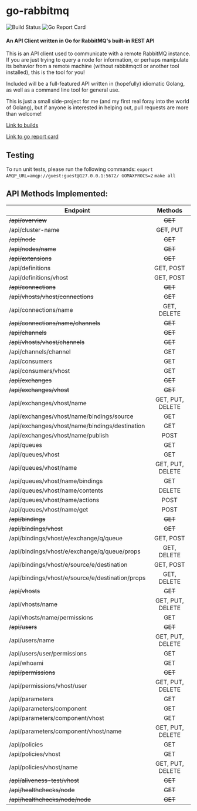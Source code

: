 # go-rabbitmq
![Build Status](https://travis-ci.org/sklarsa/go-rabbitmq.svg?branch=master)  ![Go Report Card](https://goreportcard.com/badge/github.com/sklarsa/go-rabbitmq)
#### An API Client written in Go for RabbitMQ's built-in REST API
This is an API client used to communicate with a remote RabbitMQ instance.  If you are just trying to query a node for information, or perhaps manipulate its behavior from a remote machine (without rabbitmqctl or another tool installed), this is the tool for you!

Included will be a full-featured API written in (hopefully) idiomatic Golang, as well as a command line tool for general use.

This is just a small side-project for me (and my first real foray into the world of Golang), but if anyone is interested in helping out, pull requests are more than welcome!

[Link to builds](https://travis-ci.org/sklarsa/go-rabbitmq)

[Link to go report card](https://goreportcard.com/report/github.com/sklarsa/go-rabbitmq)

## Testing
To run unit tests, please run the following commands:
`export AMQP_URL=amqp://guest:guest@127.0.0.1:5672/ GOMAXPROCS=2`
`make all`

## API Methods Implemented:
| Endpoint        | Methods           |
| --------------  |:-----------------:|
|~~/api/overview~~ | ~~GET~~ |
|/api/cluster-name | ~~GET~~, PUT |
|~~/api/node~~ | ~~GET~~
|~~/api/nodes/name~~ | ~~GET~~
|~~/api/extensions~~ | ~~GET~~
|/api/definitions | GET, POST
|/api/definitions/vhost | GET, POST
|~~/api/connections~~ | ~~GET~~
|~~/api/vhosts/vhost/connections~~ | ~~GET~~
|/api/connections/name | GET, DELETE
|~~/api/connections/name/channels~~ | ~~GET~~
|~~/api/channels~~ | ~~GET~~
|~~/api/vhosts/vhost/channels~~ | ~~GET~~
|/api/channels/channel | GET
|/api/consumers | GET
|/api/consumers/vhost | GET
|~~/api/exchanges~~ | ~~GET~~
|~~/api/exchanges/vhost~~ | ~~GET~~
|/api/exchanges/vhost/name | GET, PUT, DELETE
|/api/exchanges/vhost/name/bindings/source | GET
|/api/exchanges/vhost/name/bindings/destination | GET
|/api/exchanges/vhost/name/publish | POST
|/api/queues | GET
|/api/queues/vhost | GET
|/api/queues/vhost/name | GET, PUT, DELETE
|/api/queues/vhost/name/bindings | GET
|/api/queues/vhost/name/contents | DELETE
|/api/queues/vhost/name/actions | POST
|/api/queues/vhost/name/get | POST
|~~/api/bindings~~ | ~~GET~~
|~~/api/bindings/vhost~~ | ~~GET~~
|/api/bindings/vhost/e/exchange/q/queue | GET, POST
|/api/bindings/vhost/e/exchange/q/queue/props | GET, DELETE
|/api/bindings/vhost/e/source/e/destination | GET, POST
|/api/bindings/vhost/e/source/e/destination/props | GET, DELETE
|~~/api/vhosts~~ | ~~GET~~
|/api/vhosts/name | GET, PUT, DELETE
|/api/vhosts/name/permissions | GET
|~~/api/users~~ | ~~GET~~
|/api/users/name | GET, PUT, DELETE
|/api/users/user/permissions | GET
|/api/whoami | GET
|~~/api/permissions~~ | ~~GET~~
|/api/permissions/vhost/user | GET, PUT, DELETE
|/api/parameters | GET
|/api/parameters/component | GET
|/api/parameters/component/vhost | GET
|/api/parameters/component/vhost/name | GET, PUT, DELETE
|/api/policies | GET
|/api/policies/vhost | GET
|/api/policies/vhost/name | GET, PUT, DELETE
|~~/api/aliveness-test/vhost~~ | ~~GET~~
|~~/api/healthchecks/node~~ | ~~GET~~
|~~/api/healthchecks/node/node~~ | ~~GET~~
